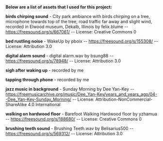 **Below are a list of assets that I used for this project:**

**birds chirping sound** - City park ambiance with birds chirping on a tree, microphone towards top of the tree, road traffic far away and slight wind, recorded in Elwood museum, Dekalb, Illinois by felix.blume -- https://freesound.org/s/667061/ -- License: Creative Commons 0

**bed rustling noise** - WakeUp by pboix -- https://freesound.org/s/155308/ -- License: Attribution 3.0

**digital alarm sound** - digital alarm.wav by bsung88 -- https://freesound.org/s/78948/ -- License: Attribution 3.0

**sigh after waking up** - recorded by me

**tapping through phone** - recorded by me

**jazz music in background** - Sunday Morning by Dee Yan-Key -- https://freemusicarchive.org/music/Dee_Yan-Key/years_and_years_ago/04--Dee_Yan-Key-Sunday_Morning/ -- License: Attribution-NonCommercial-ShareAlike 4.0 International

**walking on hardwood floor** - Barefoot Walking Hardwood floor by yzhamua -- https://freesound.org/s/188680/ -- License: Creative Commons 0

**brushing teeth sound** - Brushing Teeth.wav by Belisarius500 -- https://freesound.org/s/569312/ -- License: Attribution 3.0
